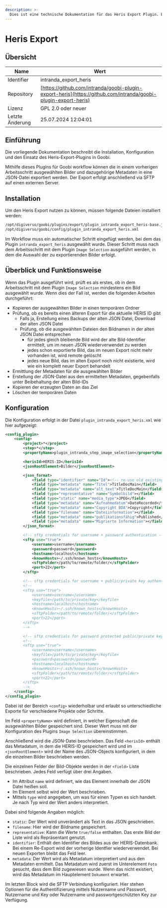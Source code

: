 ```yaml
---
description: >-
  Dies ist eine technische Dokumentation für das Heris Export Plugin. Es ermöglicht den Export von ausgewählten Bildern und ihren dazugehörigen Metadaten auf einen SFTP Server.
---
```


# Heris Export

## Übersicht

Name                     | Wert
-------------------------|-----------
Identifier               | intranda_export_heris
Repository               | [https://github.com/intranda/goobi-plugin-export-heris](https://github.com/intranda/goobi-plugin-export-heris)
Lizenz              | GPL 2.0 oder neuer 
Letzte Änderung    | 25.07.2024 12:04:01


## Einführung
Die vorliegende Dokumentation beschreibt die Installation, Konfiguration und den Einsatz des Heris-Export-Plugins in Goobi.

Mithilfe dieses Plugins für Goobi workflow können die in einem vorherigen Arbeitsschritt ausgewählten Bilder und dazugehörige Metadaten in eine JSON-Datei exportiert werden. Der Export erfolgt anschließend via SFTP auf einen externen Server.


## Installation
Um den Heris Export nutzen zu können, müssen folgende Dateien installiert werden:

```bash
/opt/digiverso/goobi/plugins/export/plugin_intranda_export_heris-base.jar
/opt/digiverso/goobi/config/plugin_intranda_export_heris.xml
```

Im Workflow muss ein automatischer Schritt eingefügt werden, bei dem das Plugin `intranda_export_heris` ausgewählt wurde. Dieser Schritt muss nach dem Arbeitsschritt mit dem Plugin `Image Selection` ausgeführt werden, in dem die Auswahl der zu exportierenden Bilder erfolgt.


## Überblick und Funktionsweise
Wenn das Plugin ausgeführt wird, prüft es als erstes, ob in dem Arbeitsschritt mit dem Plugin `Image Selection` mindestens ein Bild ausgewählt wurde. Wenn dies der Fall ist, werden die folgenden Arbeiten durchgeführt:

* Kopieren der ausgewählten Bilder in einen temporären Ordner
* Prüfung, ob es bereits einen älteren Export für die aktuelle HERIS ID gibt
    * Falls ja, Erstellung eines Backups der alten JSON Datei, Download der alten JSON Datei
    * Prüfung, ob die ausgewählten Dateien den Bildnamen in der alten JSON Datei entsprechen
        * für jedes gleich bleibende Bild wird der alte Bild-Identifier ermittelt, um im neuen JSON wiederverwendet zu werden
        * jedes schon exportierte Bild, das im neuen Export nicht mehr vorhanden ist, wird remote gelöscht
        * jedes neue Bild, das im alten Export noch nicht existierte, wird wie ein komplett neuer Export behandelt
* Ermittlung der Metadaten für die ausgewählten Bilder
* Erstellung der JSON-Datei aus den ermittelten Metadaten, gegebenfalls unter Beibehaltung der alten Bild-IDs
* Kopieren der erzeugten Daten an das Ziel
* Löschen der temporären Daten


## Konfiguration
Die Konfiguration erfolgt in der Datei `plugin_intranda_export_heris.xml` wie hier aufgezeigt:

```xml
<config_plugin>
    <config>
        <project>*</project>
        <step>*</step>
        <propertyName>plugin_intranda_step_image_selection</propertyName>

        <herisId>HERIS-ID</herisId>
        <jsonRootElement>Bilder</jsonRootElement>

        <json_format>
            <field type="identifier" name="Id"><!-- re-use old existing id --></field>
            <field type="metadata" name="Titel">TitleDocMain</field>
            <field type="metadata" name="alt_text">TitleDocMain</field>
            <field type="representative" name="Symbolbild"></field>
            <field type="static" name="media_type">JPEG</field>
            <field type="metadata" name="Aufnahmedatum">DateRecorded</field>
            <field type="metadata" name="Copyright BDA">Copyright</field>
            <field type="filename" name="Dateiinformation"></field>
            <field type="metadata" name="publikationsfähig">Published</field>
            <field type="metadata" name="Migrierte Information"></field>
        </json_format>

        <!-- sftp credentials for username + password authentication -->
        <sftp use="true">
            <username>username</username>
            <password>password</password>
            <hostname>localhost</hostname>
            <knownHosts>~/.ssh/known_hosts</knownHosts>
            <sftpFolder>/path/to/remote/folder/</sftpFolder>
            <port>22</port>
        </sftp>

        <!-- sftp credentials for username + public/private key authentication -->
        <!-- 
        <sftp use="true">
            <username>username</username>
            <keyfile>/path/to/private/key</keyfile>
            <hostname>localhost</hostname>
            <knownHosts>~/.ssh/known_hosts</knownHosts>
            <sftpFolder>/path/to/remote/folder/</sftpFolder>
            <port>22</port>
        </sftp> 
        -->

        <!-- sftp credentials for password protected public/private key authentication -->
        <!-- 
        <sftp use="true">
            <username>username</username>
            <keyfile>/path/to/private/key</keyfile>
            <password>password</password>
            <hostname>localhost</hostname>
            <knownHosts>~/.ssh/known_hosts</knownHosts>
            <sftpFolder>/path/to/remote/folder/</sftpFolder>
            <port>22</port>
        </sftp> 
        -->
    </config>
</config_plugin>
```

Dabei ist der Bereich `<config>` wiederholbar und erlaubt so unterschiedliche Exporte für verschiedene Projekte oder Schritte.

Im Feld `<propertyName>` wird definiert, in welcher Eigenschaft die ausgewählten Bilder gespeichert sind. Dieser Wert muss mit der Konfiguration des Plugins `Image Selection` übereinstimmen.

Anschließend wird die JSON-Datei beschrieben. Das Feld `<herisId>` enthält das Metadatum, in dem die HERIS-ID gespeichert wird und im `<jsonRootElement>` wird der Name des JSON-Objects konfiguriert, in dem die einzelnen Bilder beschrieben werden.

Die einzelnen Felder der Bild-Objekte werden in der `<field>` Liste beschrieben. Jedes Feld verfügt über drei Angaben.
- Im Attribut `name` wird definiert, wie das Element innerhalb der JSON Datei heißen soll.
- Im Element selbst wird der Wert beschrieben.
- Mittels `type` wird angegeben, um was für einen Typen es sich handelt. Je nach Typ wird der Wert anders interpretiert.

Dabei sind folgende Angaben möglich:

- `static`: Der Wert wird unverändert als Text in das JSON geschrieben.
- `filename`: Hier wird der Bildname gespeichert.
- `representative`: Kann die Werte `true/false` enthalten. Das erste Bild der Liste wird als Repräsentant genutzt.
- `identifier`: Enthält den Identifier des Bildes aus der HERIS-Datenbank. Bei einem Re-Export wird der vorherige Identfier wiederverwendet. Bei neuen Exporten bleibt das Feld leer.
- `metadata`: Der Wert wird als Metadatum interpretiert und aus den Metadaten ermittelt. Das Metadatum wird zuerst im Unterelement `Foto` gesucht, dass dem Bild zugewiesen wurde. Wenn das nicht existiert, wird das Metadatum im Hauptelement `Dokument` erwartet.

Im letzten Block wird die SFTP Verbindung konfiguriert. Hier stehen Optionen für die Authentifizierung mittels Nutzername und Passwort, Nutzername und Key oder Nutzername und passwortgeschützten Key zur Verfügung.